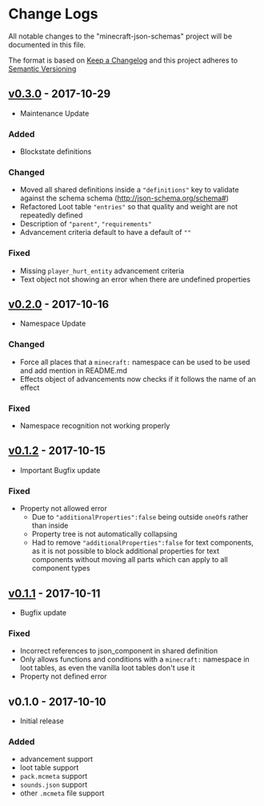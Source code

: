 # Change Logs
All notable changes to the "minecraft-json-schemas" project will be documented in this file.

The format is based on [Keep a Changelog](http://keepachangelog.com/en/1.0.0/)
and this project adheres to [Semantic Versioning](http://semver.org/spec/v2.0.0.html)

## [v0.3.0] - 2017-10-29
 - Maintenance Update
### Added
 - Blockstate definitions
### Changed
 - Moved all shared definitions inside a `"definitions"` key to validate against the schema schema (http://json-schema.org/schema#)
 - Refactored Loot table `"entries"` so that quality and weight are not repeatedly defined
 - Description of `"parent"`, `"requirements"`
 - Advancement criteria default to have a default of `""` 
### Fixed
 - Missing `player_hurt_entity` advancement criteria
 - Text object not showing an error when there are undefined properties

## [v0.2.0] - 2017-10-16
 - Namespace Update
### Changed
 - Force all places that a `minecraft:` namespace can be used to be used and add mention in README.md
 - Effects object of advancements now checks if it follows the name of an effect
### Fixed
 - Namespace recognition not working properly

## [v0.1.2] - 2017-10-15
 - Important Bugfix update
### Fixed
 - Property not allowed error
    - Due to `"additionalProperties":false` being outside `oneOf`s rather than inside
    - Property tree is not automatically collapsing
    - Had to remove `"additionalProperties":false` for text components, as it is not possible to block additional properties for text components without moving all parts which can apply to all component types 


## [v0.1.1] - 2017-10-11
 - Bugfix update 
### Fixed
 - Incorrect references to json_component in shared definition
 - Only allows functions and conditions with a `minecraft:` namespace in loot tables, as even the vanilla loot tables don't use it
 - Property not defined error

## v0.1.0 - 2017-10-10
- Initial release
### Added
 - advancement support
 - loot table support
 - `pack.mcmeta` support
 - `sounds.json` support
 - other `.mcmeta` file support

 [Unreleased]: https://github.com/Levertion/minecraft-json-schemas/compare/v0.3.0...HEAD 
 [v0.3.0]: https://github.com/Levertion/minecraft-json-schemas/compare/v0.2.0...v0.3.0 
 [v0.2.0]: https://github.com/Levertion/minecraft-json-schemas/compare/v0.1.2...v0.2.0 
 [v0.1.2]: https://github.com/Levertion/minecraft-json-schemas/compare/v0.1.1...v0.1.2 
 [v0.1.1]: https://github.com/Levertion/minecraft-json-schemas/compare/v0.1.0...v0.1.1